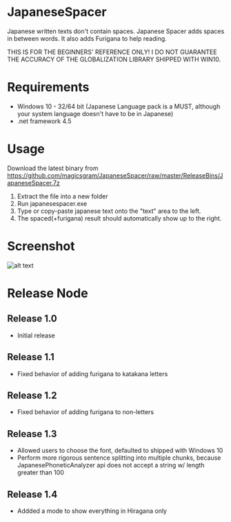 # JapaneseSpacer
Japanese written texts don't contain spaces. Japanese Spacer adds spaces in between words. It also adds Furigana to help reading.

THIS IS FOR THE BEGINNERS' REFERENCE ONLY! I DO NOT GUARANTEE THE ACCURACY OF THE GLOBALIZATION LIBRARY SHIPPED WITH WIN10.

# Requirements
  - Windows 10 - 32/64 bit (Japanese Language pack is a MUST, although your system language doesn't have to be in Japanese)
  - .net framework 4.5

# Usage
Download the latest binary from https://github.com/magicsgram/JapaneseSpacer/raw/master/ReleaseBins/JapaneseSpacer.7z
1. Extract the file into a new folder
2. Run japanesespacer.exe
3. Type or copy-paste japanese text onto the "text" area to the left.
4. The spaced(+furigana) result should automatically show up to the right.

# Screenshot
![alt text](https://github.com/magicsgram/JapaneseSpacer/raw/master/ScreenShots/1.3-1.PNG "Screenshot")

# Release Node
## Release 1.0
  - Initial release
## Release 1.1
  - Fixed behavior of adding furigana to katakana letters
## Release 1.2
  - Fixed behavior of adding furigana to non-letters
## Release 1.3
  - Allowed users to choose the font, defaulted to <Yu Gothic UI> shipped with Windows 10
  - Perform more rigorous sentence splitting into multiple chunks, because JapanesePhoneticAnalyzer api does not accept a string w/ length greater than 100
## Release 1.4
  - Addded a mode to show everything in Hiragana only
